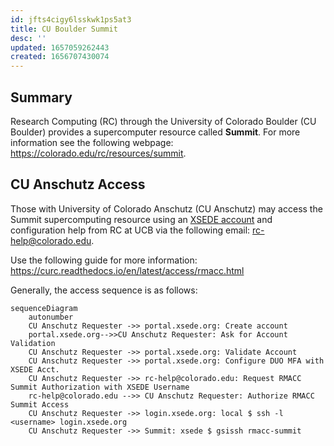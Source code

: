 ```yaml
---
id: jfts4cigy6lsskwk1ps5at3
title: CU Boulder Summit
desc: ''
updated: 1657059262443
created: 1656707430074
---
```


## Summary

Research Computing (RC) through the University of Colorado Boulder (CU Boulder) provides a supercomputer resource called __Summit__. For more information see the following webpage: <https://colorado.edu/rc/resources/summit>.

## CU Anschutz Access

Those with University of Colorado Anschutz (CU Anschutz) may access the Summit supercomputing resource using an [XSEDE account](https://portal.xsede.org/) and configuration help from RC at UCB via the following email: [rc-help@colorado.edu](mailto:rc-help@colorado.edu).

Use the following guide for more information:
<https://curc.readthedocs.io/en/latest/access/rmacc.html>

Generally, the access sequence is as follows:

```mermaid
sequenceDiagram
    autonumber
    CU Anschutz Requester ->> portal.xsede.org: Create account
    portal.xsede.org-->>CU Anschutz Requester: Ask for Account Validation
    CU Anschutz Requester ->> portal.xsede.org: Validate Account
    CU Anschutz Requester ->> portal.xsede.org: Configure DUO MFA with XSEDE Acct.
    CU Anschutz Requester ->> rc-help@colorado.edu: Request RMACC Summit Authorization with XSEDE Username
    rc-help@colorado.edu -->> CU Anschutz Requester: Authorize RMACC Summit Access
    CU Anschutz Requester ->> login.xsede.org: local $ ssh -l <username> login.xsede.org
    CU Anschutz Requester ->> Summit: xsede $ gsissh rmacc-summit
```
